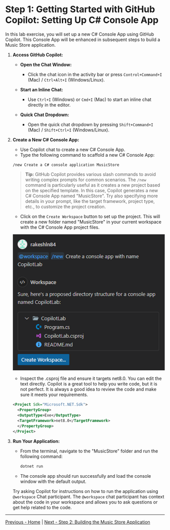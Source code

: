 # Step 1: Getting Started with GitHub Copilot: Setting Up C# Console App

In this lab exercise, you will set up a new C# Console App using GitHub Copilot. This Console App will be enhanced in subsequent steps to build a Music Store application.

1. **Access GitHub Copilot:**

   - **Open the Chat Window:**

     - Click the chat icon in the activity bar or press `Control+Command+I` (Mac) / `Ctrl+Alt+I` (Windows/Linux).

   - **Start an Inline Chat:**

     - Use `Ctrl+I` (Windows) or `Cmd+I` (Mac) to start an inline chat directly in the editor.

   - **Quick Chat Dropdown:**
     - Open the quick chat dropdown by pressing `Shift+Command+I` (Mac) / `Shift+Ctrl+I` (Windows/Linux).

2. **Create a New C# Console App:**

   - Use Copilot chat to create a new C# Console App.
   - Type the following command to scaffold a new C# Console App:

   ```text
   /new Create a C# console application MusicStore
   ```

   > **Tip:** GitHub Copilot provides various slash commands to avoid writing complex prompts for common scenarios. The `/new` command is particularly useful as it creates a new project based on the specified template. In this case, Copilot generates a new C# Console App named "MusicStore". Try also specifying more details in your prompt, like the target framework, project type, etc., to customize the project creation.

   - Click on the `Create Workspace` button to set up the project. This will create a new folder named "MusicStore" in your current workspace with the C# Console App project files.

   ![image](./media/374408482-cb467b1d-d997-432d-9359-3fdc4346d7e2.png)

   - Inspect the .csproj file and ensure it targets net8.0. You can edit the text directly. Copilot is a great tool to help you write code, but it is not perfect. It is always a good idea to review the code and make sure it meets your requirements.

   ```xml
   <Project Sdk="Microsoft.NET.Sdk">
     <PropertyGroup>
     <OutputType>Exe</OutputType>
     <TargetFramework>net8.0</TargetFramework>
     </PropertyGroup>
   </Project>
   ```

3. **Run Your Application:**

   - From the terminal, navigate to the "MusicStore" folder and run the following command:

     ```bash
     dotnet run
     ```

   - The console app should run successfully and load the console window with the default output.

   Try asking Copilot for instructions on how to run the application using `@workspace` Chat participant. The `@workspace` chat participant has context about the code in your workspace and allows you to ask questions or get help related to the code.

---

[Previous - Home](./README.md) | [Next - Step 2: Building the Music Store Application](./02-Step02.md)
